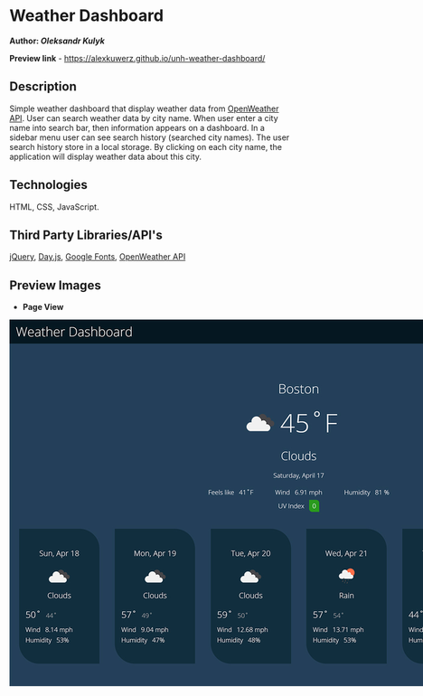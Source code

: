 # Weather Dashboard

**Author: _Oleksandr Kulyk_**

**Preview link** - https://alexkuwerz.github.io/unh-weather-dashboard/

## Description

Simple weather dashboard that display weather data from [OpenWeather API](https://openweathermap.org/api/). User can search weather data by city name. When user enter a city name into search bar, then information appears on a dashboard. In a sidebar menu user can see search history (searched city names). The user search history store in a local storage. By clicking on each city name, the application will display weather data about this city.

## Technologies

HTML, CSS, JavaScript.

## Third Party Libraries/API's

[jQuery](https://jquery.com/), [Day.js](https://day.js.org/), [Google Fonts](https://fonts.google.com/), [OpenWeather API](https://openweathermap.org/api/)

## Preview Images

* **Page View**

<img src="./res/page-view.jpg" alt="Page View" style="max-width: 1440px;"/>